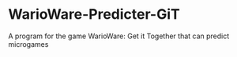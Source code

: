 # WarioWare-Predicter-GiT
A program for the game WarioWare: Get it Together that can predict microgames
